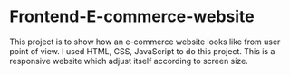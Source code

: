 # Frontend-E-commerce-website
This project is to show how an e-commerce website looks like from user point of view.
I used HTML, CSS, JavaScript to do this project.
This is a responsive website which adjust itself according to screen size.
